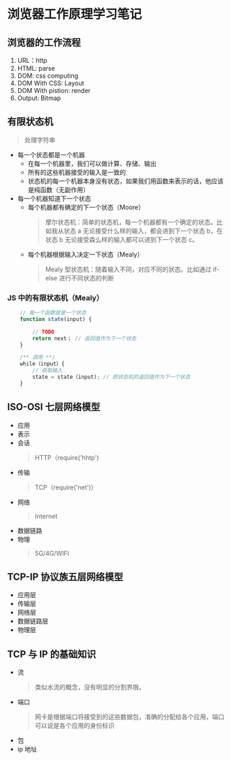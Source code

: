 # 浏览器工作原理学习笔记

## 浏览器的工作流程

1. URL：http
2. HTML: parse
3. DOM: css computing
4. DOM With CSS: Layout
5. DOM With pistion: render
6. Output: Bitmap

## 有限状态机

> 处理字符串

- 每一个状态都是一个机器
  - 在每一个机器里，我们可以做计算、存储、输出
  - 所有的这些机器接受的输入是一致的
  - 状态机的每一个机器本身没有状态，如果我们用函数来表示的话，他应该是纯函数（无副作用）
- 每一个机器知道下一个状态
  - 每个机器都有确定的下一个状态（Moore）
    > 摩尔状态机：简单的状态机，每一个机器都有一个确定的状态。比如我从状态 a 无论接受什么样的输入，都会进到下一个状态 b，在状态 b 无论接受森么样的输入都可以进到下一个状态 c。
  - 每个机器根据输入决定一下状态（Mealy）
    > Mealy 型状态机：随着输入不同，对应不同的状态。比如通过 if-else 进行不同状态的判断

### JS 中的有限状态机（Mealy）

```js
    // 每一个函数就是一个状态
    function state(input) {

        // TODO
        return next； // 返回值作为下一个状态
    }

    /** 调用 **/
    while（input）{
        // 获取输入
        state = state（input); // 把状态机的返回值作为下一个状态
    }
```

## ISO-OSI 七层网络模型

- 应用
- 表示
- 会话
  > HTTP（require('hhtp')
- 传输
  > TCP（require('net')）
- 网络
  > Internet
- 数据链路
- 物理
  > 5G/4G/WIFI

## TCP-IP 协议族五层网络模型

- 应用层
- 传输层
- 网络层
- 数据链路层
- 物理层

## TCP 与 IP 的基础知识

- 流
  > 类似水流的概念，没有明显的分割界限。
- 端口
  > 网卡是根据端口将接受到的这些数据包，准确的分配给各个应用，端口可以说是各个应用的身份标识
- 包
- ip 地址
